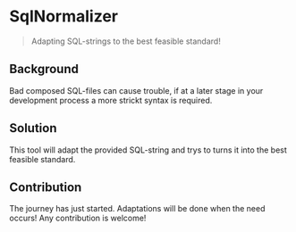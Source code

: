 # SqlNormalizer

> Adapting SQL-strings to the best feasible standard!

## Background
Bad composed SQL-files can cause trouble, if at a later stage in your development
process a more strickt syntax is required.

## Solution
This tool will adapt the provided SQL-string and trys to turns it into the best
feasible standard.

## Contribution
The journey has just started. Adaptations will be done when the need occurs! Any contribution is welcome!